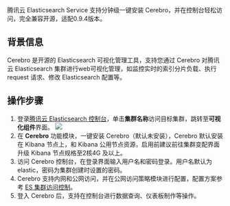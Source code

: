 腾讯云 Elasticsearch Service 支持分钟级一键安装 Cerebro，并在控制台轻松访问，完全兼容开源，适配0.9.4版本。

## 背景信息

Cerebro 是开源的 Elasticsearch 可视化管理工具，支持您通过 Cerebro 对腾讯云 Elasticsearch 集群进行web可视化管理，如监控实时的索引分片负载、执行 request 请求、修改 Elasticsearch 配置等。

## 操作步骤

1. 登录[腾讯云 Elasticsearch 控制台](https://console.cloud.tencent.com/es)，单击**集群名称**访问目标集群，跳转至**可视化组件**界面。
![](https://qcloudimg.tencent-cloud.cn/raw/f7acb778b34928e3284783fd5d4abf31.png)
2. 在 **Cerebro** 功能模块，一键安装 Cerebro（默认未安装），Cerebro 默认安装在 Kibana 节点上，和 Kibana 公用节点资源，启用前建议前往集群变配界面升级 Kibana 节点规格至2核4G 及以上。
3. 访问 Cerebro 控制台，在登录界面输入用户名和密码登录。用户名默认为 elastic，密码为集群创建时设置的密码。
4. Cerebro 支持内网和公网访问，并在公网访问策略模块进行配置，配置方案参考 [ES 集群访问控制](https://cloud.tencent.com/document/product/845/16992)。
5. 登入 Cerebro 后，支持在控制台进行数据查询、仪表板制作等操作。
